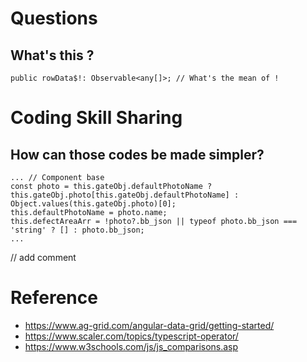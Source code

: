 # Questions
## What's this ?
`public rowData$!: Observable<any[]>; // What's the mean of !`

# Coding Skill Sharing
## How can those codes be made simpler?
```
... // Component base
const photo = this.gateObj.defaultPhotoName ? this.gateObj.photo[this.gateObj.defaultPhotoName] : Object.values(this.gateObj.photo)[0];
this.defaultPhotoName = photo.name;
this.defectAreaArr = !photo?.bb_json || typeof photo.bb_json === 'string' ? [] : photo.bb_json;
...
```
// add comment

# Reference
- https://www.ag-grid.com/angular-data-grid/getting-started/
- https://www.scaler.com/topics/typescript-operator/
- https://www.w3schools.com/js/js_comparisons.asp
